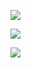 [![](https://github-readme-stats.vercel.app/api?username=esquilli&show_icons=true&theme=dark&bg_color=30,e96443,904e95)](https://github.com/anuraghazra/github-readme-stats)

[![](https://github-readme-stats.vercel.app/api/top-langs/?username=esquilli&exclude_repo=none&layout=compact&theme=dark&bg_color=30,e96443,904e95&text_color=fff)](https://github.com/anuraghazra/github-readme-stats)

![](https://komarev.com/ghpvc/?username=esquilli&color=red)
